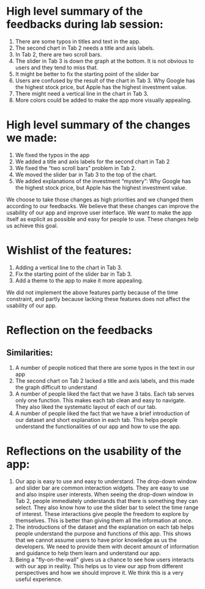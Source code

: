 # High level summary of the feedbacks during lab session:
1.	There are some typos in titles and text in the app.
2.	The second chart in Tab 2 needs a title and axis labels.
3.	In Tab 2, there are two scroll bars.
4.	The slider in Tab 3 is down the graph at the bottom. It is not obvious to users and they tend to miss that.
5.	It might be better to fix the starting point of the slider bar
6.	Users are confused by the result of the chart in Tab 3. Why Google has the highest stock price, but Apple has the highest investment value.
7.	There might need a vertical line in the chart in Tab 3.
8.	More colors could be added to make the app more visually appealing.

# High level summary of the changes we made:
1.	We fixed the typos in the app
2.	We added a title and axis labels for the second chart in Tab 2
3.	We fixed the “two scroll bars” problem in Tab 2.
4.	We moved the slider bar in Tab 3 to the top of the chart.
5.	We added explanations of the investment “mystery”: Why Google has the highest stock price, but Apple has the highest investment value.

We choose to take those changes as high priorities and we changed them according to our feedbacks. We believe that these changes can improve the usability of our app and improve user interface. We want to make the app itself as explicit as possible and easy for people to use. These changes help us achieve this goal.

# Wishlist of the features:
1.	Adding a vertical line to the chart in Tab 3.
2.	Fix the starting point of the slider bar in Tab 3.
3.	Add a theme to the app to make it more appealing. 

We did not implement the above features partly because of the time constraint, and partly because lacking these features does not affect the usability of our app.  

# Reflection on the feedbacks
## Similarities:
1.	A number of people noticed that there are some typos in the text in our app
2. The second chart on Tab 2 lacked a title and axis labels, and this made the graph difficult to understand
3. A number of people liked the fact that we have 3 tabs. Each tab serves only one function. This makes each tab clean and easy to navigate. They also liked the systematic layout of each of our tab.
4. A number of people liked the fact that we have a brief introduction of our dataset and short explanation in each tab. This helps people understand the functionalities of our app and how to use the app.


# Reflections on the usability of the app:
1. Our app is easy to use and easy to understand. The drop-down window and slider bar are common interaction widgets. They are easy to use and also inspire user interests. When seeing the drop-down window in Tab 2, people immediately understands that there is something they can select. They also know how to use the slider bar to select the time range of interest. These interactions give people the freedom to explore by themselves. This is better than giving them all the information at once. 
2.	The introductions of the dataset and the explanation on each tab helps people understand the purpose and functions of this app. This shows that we cannot assume users to have prior knowledge as us the developers. We need to provide them with decent amount of information and guidance to help them learn and understand our app. 
3.	Being a "fly-on-the-wall" gives us a chance to see how users interacts with our app in reality. This helps us to view our app from different perspectives and how we should improve it. We think this is a very useful experience. 
